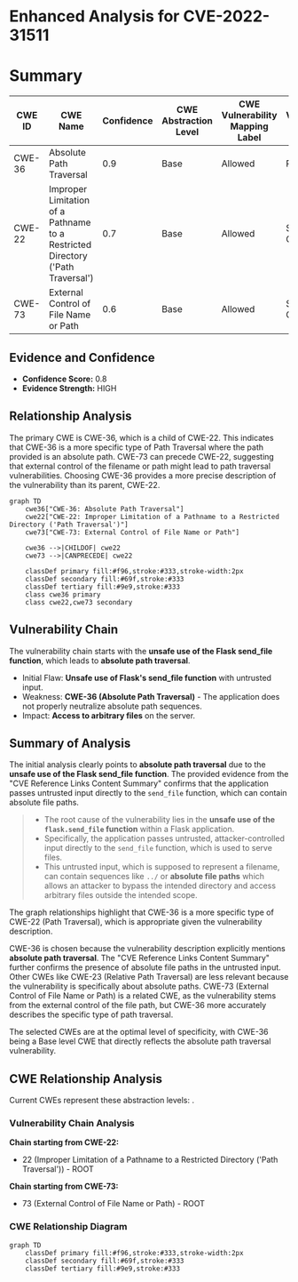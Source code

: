 # Enhanced Analysis for CVE-2022-31511

# Summary
| CWE ID | CWE Name | Confidence | CWE Abstraction Level | CWE Vulnerability Mapping Label | CWE-Vulnerability Mapping Notes |
|---|---|---|---|---|---|
| CWE-36 | Absolute Path Traversal | 0.9 | Base | Allowed | Primary CWE |
| CWE-22 | Improper Limitation of a Pathname to a Restricted Directory ('Path Traversal') | 0.7 | Base | Allowed | Secondary Candidate |
| CWE-73 | External Control of File Name or Path | 0.6 | Base | Allowed | Secondary Candidate |

## Evidence and Confidence

*   **Confidence Score:** 0.8
*   **Evidence Strength:** HIGH

## Relationship Analysis
The primary CWE is CWE-36, which is a child of CWE-22. This indicates that CWE-36 is a more specific type of Path Traversal where the path provided is an absolute path. CWE-73 can precede CWE-22, suggesting that external control of the filename or path might lead to path traversal vulnerabilities. Choosing CWE-36 provides a more precise description of the vulnerability than its parent, CWE-22.

```mermaid
graph TD
    cwe36["CWE-36: Absolute Path Traversal"]
    cwe22["CWE-22: Improper Limitation of a Pathname to a Restricted Directory ('Path Traversal')"]
    cwe73["CWE-73: External Control of File Name or Path"]

    cwe36 -->|CHILDOF| cwe22
    cwe73 -->|CANPRECEDE| cwe22

    classDef primary fill:#f96,stroke:#333,stroke-width:2px
    classDef secondary fill:#69f,stroke:#333
    classDef tertiary fill:#9e9,stroke:#333
    class cwe36 primary
    class cwe22,cwe73 secondary
```

## Vulnerability Chain
The vulnerability chain starts with the **unsafe use of the Flask send_file function**, which leads to **absolute path traversal**.
  - Initial Flaw: **Unsafe use of Flask's send_file function** with untrusted input.
  - Weakness: **CWE-36 (Absolute Path Traversal)** - The application does not properly neutralize absolute path sequences.
  - Impact: **Access to arbitrary files** on the server.

## Summary of Analysis
The initial analysis clearly points to **absolute path traversal** due to the **unsafe use of the Flask send_file function**. The provided evidence from the "CVE Reference Links Content Summary" confirms that the application passes untrusted input directly to the `send_file` function, which can contain absolute file paths.

>   *   The root cause of the vulnerability lies in the **unsafe use of the `flask.send_file` function** within a Flask application.
>   *   Specifically, the application passes untrusted, attacker-controlled input directly to the `send_file` function, which is used to serve files.
>   *   This untrusted input, which is supposed to represent a filename, can contain sequences like `../` or **absolute file paths** which allows an attacker to bypass the intended directory and access arbitrary files outside the intended scope.

The graph relationships highlight that CWE-36 is a more specific type of CWE-22 (Path Traversal), which is appropriate given the vulnerability description.

CWE-36 is chosen because the vulnerability description explicitly mentions **absolute path traversal**. The "CVE Reference Links Content Summary" further confirms the presence of absolute file paths in the untrusted input. Other CWEs like CWE-23 (Relative Path Traversal) are less relevant because the vulnerability is specifically about absolute paths. CWE-73 (External Control of File Name or Path) is a related CWE, as the vulnerability stems from the external control of the file path, but CWE-36 more accurately describes the specific type of path traversal.

The selected CWEs are at the optimal level of specificity, with CWE-36 being a Base level CWE that directly reflects the absolute path traversal vulnerability.


## CWE Relationship Analysis

Current CWEs represent these abstraction levels: .


### Vulnerability Chain Analysis

**Chain starting from CWE-22:**
- 22 (Improper Limitation of a Pathname to a Restricted Directory ('Path Traversal')) - ROOT


**Chain starting from CWE-73:**
- 73 (External Control of File Name or Path) - ROOT



### CWE Relationship Diagram

```mermaid
graph TD
    classDef primary fill:#f96,stroke:#333,stroke-width:2px
    classDef secondary fill:#69f,stroke:#333
    classDef tertiary fill:#9e9,stroke:#333
```